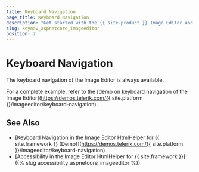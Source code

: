 ```yaml
---
title: Keyboard Navigation
page_title: Keyboard Navigation
description: "Get started with the {{ site.product }} Image Editor and learn about the accessibility support it provides through its keyboard navigation functionality."
slug: keynav_aspnetcore_imageeditor
position: 2
---
```


# Keyboard Navigation

The keyboard navigation of the Image Editor is always available.

For a complete example, refer to the [demo on keyboard navigation of the Image Editor](https://demos.telerik.com/{{ site.platform }}/imageeditor/keyboard-navigation).

## See Also

* [Keyboard Navigation in the Image Editor HtmlHelper for {{ site.framework }} (Demo)](https://demos.telerik.com/{{ site.platform }}/imageeditor/keyboard-navigation)
* [Accessibility in the Image Editor HtmlHelper for {{ site.framework }}]({% slug accessibility_aspnetcore_imageeditor %})
